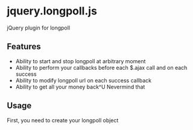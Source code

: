 jquery.longpoll.js
==================

jQuery plugin for longpoll

Features
--------

  * Ability to start and stop longpoll at arbitrary moment
  * Ability to perform your callbacks before each $.ajax call and on each success
  * Ability to modify longpoll url on each success callback
  * Ability to get all your money back^U Nevermind that
  
Usage
-----

First, you need to create your longpoll object
